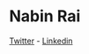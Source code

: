 Nabin Rai
=========

[Twitter] - [Linkedin]







[Twitter]: https://twitter.com/nabinrai369
[Linkedin]: http://www.linkedin.com/profile/view?id=235773751&trk=nav_responsive_tab_profile

